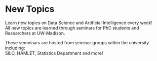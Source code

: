 # New Topics

Learn new topics on Data Science and Artificial Intelligence every week!\
All new topics are learned through seminars for PhD students and Researchers at UW-Madison.

These semninars are hosted from seminar groups within the university including:\
SILO, HAMLET, Statistics Department and more!
